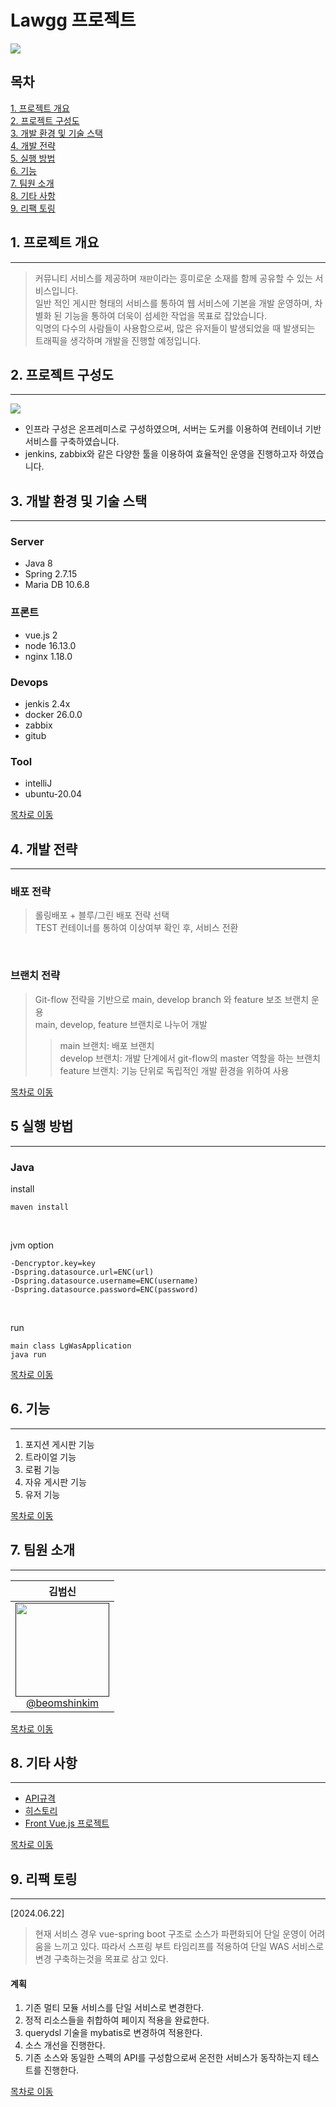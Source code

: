 # Lawgg 프로젝트

<img src="./main.jpg">

## 목차
[1. 프로젝트 개요](#1-프로젝트-개요) <br>
[2. 프로젝트 구성도](#2-프로젝트-구성도) <br>
[3. 개발 환경 및 기술 스택](#3-개발-환경-및-기술-스택) <br>
[4. 개발 전략](#4-개발-전략) <br>
[5. 실행 방법](#5-실행-방법) <br>
[6. 기능](#6-기능) <br>
[7. 팀원 소개](#7-팀원-소개) <br>
[8. 기타 사항](#8-기타-사항) <br>
[9. 리팩 토링](#9-리팩-토링) <br>

## 1. 프로젝트 개요

------------
> 커뮤니티 서비스를 제공하며 `재판`이라는 흥미로운 소재를 함께 공유할 수 있는 서비스입니다. <br>
> 일반 적인 게시판 형태의 서비스를 통하여 웹 서비스에 기본을 개발 운영하며, 차별화 된 기능을 통하여 더욱이 섬세한 작업을 목표로 잡았습니다. <br>
> 익명의 다수의 사람들이 사용함으로써, 많은 유저들이 발생되었을 때 발생되는 트래픽을 생각하며 개발을 진행할 예정입니다. <br>

## 2. 프로젝트 구성도

------------

<img src="./diagram.png">

- 인프라 구성은 온프레미스로 구성하였으며, 서버는 도커를 이용하여 컨테이너 기반 서비스를 구축하였습니다. 
- jenkins, zabbix와 같은 다양한 툴을 이용하여 효율적인 운영을 진행하고자 하였습니다.

## 3. 개발 환경 및 기술 스택

------------

### Server
- Java 8
- Spring 2.7.15
- Maria DB 10.6.8

### 프론트
- vue.js 2
- node 16.13.0
- nginx 1.18.0

### Devops
- jenkis 2.4x
- docker 26.0.0
- zabbix
- gitub

### Tool
- intelliJ
- ubuntu-20.04

[목차로 이동](#목차)

## 4. 개발 전략

------------

### 배포 전략
> 롤링배포 + 블루/그린 배포 전략 선택 <br>
> TEST 컨테이너를 통하여 이상여부 확인 후, 서비스 전환

<br>

### 브랜치 전략
> Git-flow 전략을 기반으로 main, develop branch 와 feature 보조 브랜치 운용 <br>
> main, develop, feature 브랜치로 나누어 개발
> > main 브랜치: 배포 브랜치 <br>
> > develop 브랜치: 개발 단계에서 git-flow의 master 역할을 하는 브랜치 <br>
> > feature 브랜치: 기능 단위로 독립적인 개발 환경을 위하여 사용

[목차로 이동](#목차)

## 5 실행 방법

------------

### Java

install
```angular2html
maven install
```

<br>

jvm option

```angular2html
-Dencryptor.key=key
-Dspring.datasource.url=ENC(url)
-Dspring.datasource.username=ENC(username)
-Dspring.datasource.password=ENC(password)
```

<br>

run
```angular2html
main class LgWasApplication
java run
```


[목차로 이동](#목차)

## 6. 기능

------------
1. 포지션 게시판 기능
2. 트라이얼 기능
3. 로펌 기능
4. 자유 게시판 기능
5. 유저 기능

[목차로 이동](#목차)
## 7. 팀원 소개

------------

<div align="center">


|                         **김범신**                        |
|:--------------------------------------------------------:|
| [<img src="" height=150 width=150> <br/> @beomshinkim]() |

</div>

[목차로 이동](#목차)

## 8. 기타 사항

------------

- [API규격](http://123.com)
- [히스토리](http://123.com)
- [Front Vue.js 프로젝트](https://github.com/beomshin/lawgg-vue)

[목차로 이동](#목차)


## 9. 리팩 토링

------------

[2024.06.22]
> 현재 서비스 경우 vue-spring boot 구조로 소스가 파편화되어 단일 운영이 어려움을 느끼고 있다. 따라서 스프링 부트 타임리프를
> 적용하여 단일  WAS 서비스로 변경 구축하는것을 목표로 삼고 있다.

#### 계획
1. 기존 멀티 모듈 서비스를 단일 서비스로 변경한다.
2. 정적 리소스들을 취합하여 페이지 적용을 완료한다.
3. querydsl 기술을 mybatis로 변경하여 적용한다.
4. 소스 개선을 진행한다.
5. 기존 소스와 동일한 스펙의 API를 구성함으로써 온전한 서비스가 동작하는지 테스트를 진행한다.

[목차로 이동](#목차)